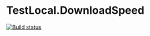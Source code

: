 # TestLocal.DownloadSpeed  
[![Build status](https://ci.appveyor.com/api/projects/status/5qb2ny2r3rgu129k?svg=true)](https://ci.appveyor.com/project/nstevens1040/testlocal-downloadspeed)

